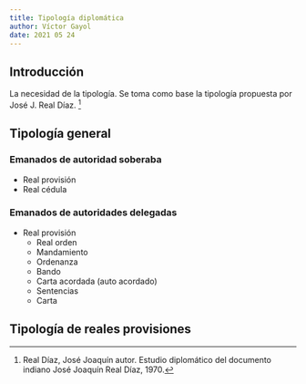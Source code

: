 ```yaml
---
title: Tipología diplomática
author: Víctor Gayol
date: 2021 05 24
---
```


## Introducción

La necesidad de la tipología. Se toma como base la tipología propuesta por José J. Real Díaz. [^1]

## Tipología general

### Emanados de autoridad soberaba

* Real provisión
* Real cédula

### Emanados de autoridades delegadas

* Real provisión
  * Real orden
  * Mandamiento
  * Ordenanza
  * Bando
  * Carta acordada (auto acordado)
  * Sentencias
  * Carta  

## Tipología de reales provisiones




[^1]: Real Díaz, José Joaquín autor. Estudio diplomático del documento indiano José Joaquín Real Díaz, 1970.
